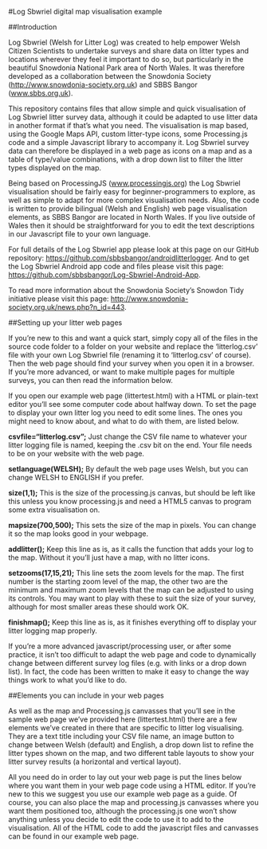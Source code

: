 #Log Sbwriel digital map visualisation example

##Introduction

Log Sbwriel (Welsh for Litter Log) was created to help empower Welsh Citizen Scientists to undertake surveys and share data on litter types and locations wherever they feel it important to do so, but particularly in the beautiful Snowdonia National Park area of North Wales. It was therefore developed as a collaboration between the Snowdonia Society (http://www.snowdonia-society.org.uk) and SBBS Bangor (www.sbbs.org.uk).

This repository contains files that allow simple and quick visualisation of Log Sbwriel litter survey data, although it could be adapted to use litter data in another format if that’s what you need. The visualisation is map based, using the Google Maps API, custom litter-type icons, some Processing.js code and a simple Javascript library to accompany it. Log Sbwriel survey data can therefore be displayed in a web page as icons on a map and as a table of type/value combinations, with a drop down list to filter the litter types displayed on the map.

Being based on ProcessingJS (www.processingjs.org) the Log Sbwriel visualisation should be fairly easy for beginner-programmers to explore, as well as simple to adapt for more complex visualisation needs. Also, the code is written to provide bilingual (Welsh and English) web page visualisation elements, as SBBS Bangor are located in North Wales. If you live outside of Wales then it should be straightforward for you to edit the text descriptions in our Javascript file to your own language.

For full details of the Log Sbwriel app please look at this page on our GitHub repository: https://github.com/sbbsbangor/androidlitterlogger. And to get the Log Sbwriel Android app code and files please visit this page: https://github.com/sbbsbangor/Log-Sbwriel-Android-App.

To read more information about the Snowdonia Society’s Snowdon Tidy initiative please visit this page: http://www.snowdonia-society.org.uk/news.php?n_id=443.

##Setting up your litter web pages

If you’re new to this and want a quick start, simply copy all of the files in the source code folder to a folder on your website and replace the ‘litterlog.csv’ file with your own Log Sbwriel file (renaming it to ‘litterlog.csv’ of course). Then the web page should find your survey when you open it in a browser. If you’re more advanced, or want to make multiple pages for multiple surveys, you can then read the information below.

If you open our example web page (littertest.html) with a HTML or plain-text editor you’ll see some computer code about halfway down. To set the page to display your own litter log you need to edit some lines. The ones you might need to know about, and what to do with them, are listed below.

**csvfile=“litterlog.csv”;** Just change the CSV file name to whatever your litter logging file is named, keeping the .csv bit on the end. Your file needs to be on your website with the web page.

**setlanguage(WELSH);** By default the web page uses Welsh, but you can change WELSH to ENGLISH if you prefer.

**size(1,1);** This is the size of the processing.js canvas, but should be left like this unless you know processing.js and need a HTML5 canvas to program some extra visualisation on.

**mapsize(700,500);** This sets the size of the map in pixels. You can change it so the map looks good in your webpage.

**addlitter();** Keep this line as is, as it calls the function that adds your log to the map. Without it you’ll just have a map, with no litter icons.

**setzooms(17,15,21);** This line sets the zoom levels for the map. The first number is the starting zoom level of the map, the other two are the minimum and maximum zoom levels that the map can be adjusted to using its controls. You may want to play with these to suit the size of your survey, although for most smaller areas these should work OK.

**finishmap();** Keep this line as is, as it finishes everything off to display your litter logging map properly.

If you’re a more advanced javascript/processing user, or after some practice, it isn’t too difficult to adapt the web page and code to dynamically change between different survey log files (e.g. with links or a drop down list). In fact, the code has been written to make it easy to change the way things work to what you’d like to do.

##Elements you can include in your web pages

As well as the map and Processing.js canvasses that you’ll see in the sample web page we’ve provided here (littertest.html) there are a few elements we’ve created in there that are specific to litter log visualising. They are a text title including your CSV file name, an image button to change between Welsh (default) and English, a drop down list to refine the litter types shown on the map, and two different table layouts to show your litter survey results (a horizontal and vertical layout).

All you need do in order to lay out your web page is put the lines below where you want them in your web page code using a HTML editor. If you’re new to this we suggest you use our example web page as a guide. Of course, you can also place the map and processing.js canvasses where you want them positioned too, although the processing.js one won’t show anything unless you decide to edit the code to use it to add to the visualisation. All of the HTML code to add the javascript files and canvasses can be found in our example web page.

<div id="litter-title"></div>
<div id="litter-language"></div>
<div id="litter-filter"></div>
<div id="litter-table-horizontal""></div>
<div id="litter-table-vertical”></div>

##Credits

The Log Sbwriel litter map was created as a collaboration between the Snowdonia Society and SBBS Bangor. Development, programming and graphics by Dr Andrew Thomas. Copyright 2014 Snowdonia Society, SBBSBangor and Andrew Thomas.

